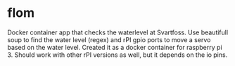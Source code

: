 # flom
Docker container app that checks the waterlevel at Svartfoss. Use beautifull soup to find the water level (regex) and rPI gpio ports to move a servo based on the water level. Created it as a docker container for raspberry pi 3. Should work with other rPI versions as well, but it depends on the io pins.
